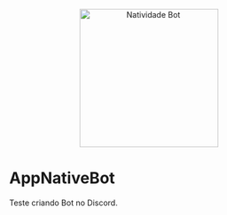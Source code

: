 <p align="center">
<img src="https://user-images.githubusercontent.com/95102911/150835864-31e62420-a2a9-4433-8f75-99155e04abc6.png" alt="Natividade Bot" width="250"/>
</p>

# AppNativeBot
Teste criando Bot no Discord.
